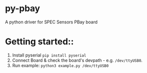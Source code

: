 # py-pbay
A python driver for SPEC Sensors PBay board

# Getting started::
1. Install pyserial
```pip install pyserial```
2. Connect Board & check the board's devpath - e.g. ```/dev/ttyUSB0```.
3. Run example:
```python3 example.py /dev/ttyUSB0```

